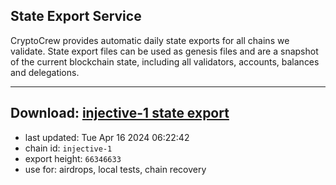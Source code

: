 ## State Export Service
CryptoCrew provides automatic daily state exports for all chains we validate. State export files can be used as genesis files and are a snapshot of the current blockchain state, including all validators, accounts, balances and delegations.

---
**Download: [injective-1 state export](https://dl-eu2.ccvalidators.com/SERVICE/injective/injective-1_export_66346633.json)**
---

- last updated: Tue Apr 16 2024 06:22:42
- chain id: `injective-1`
- export height: `66346633`
- use for: airdrops, local tests, chain recovery
